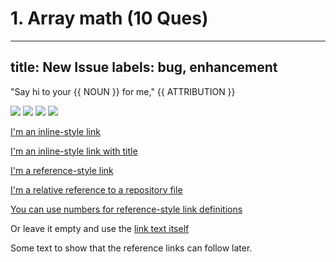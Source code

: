<!-- # Pascal Triangle

**Easy**

> **Asked In: Google, Amazon**

Given numRows, generate the first numRows of Pascal's triangle.

Pascal's triangle : To generate A[C] in row R, sum up A'[C] and A'[C-1] from previous row R - 1.

```c++
vector<vector<int>> Solution::solve(int A) {
    if(A==0){
        return {};
    }
    else if(A==1){
        return {{1}};
    }
    else if(A==2){
        return {{1},{1,1}};
    }
    else{
        vector<vector<int>> v = {{1},{1,1}}; 
        for(int i=2;i<A;i++){
            vector<int> a(i+1,1);
            for(int j=1;j<i;j++){
                a[j]=(v[i-1][j-1]+v[i-1][j]);
            }
            v.push_back(a);
        }
        return v;
    }
}
```

# Wave Array
**Easy**

> **Asked In: Google,Adobe,Amazon,Zoho**

Given an array of integers,  sort the array into a wave like array and return it, 

In other words, arrange the elements into a sequence such that  a1 >= a2 <= a3 >= a4 <= a5.....

```c++
vector<int> Solution::wave(vector<int> &A) {
    sort(A.begin(), A.end());
    for(int i=0;i<A.size()-1;i+=2){
        swap(A[i], A[i+1]);
    }
    return A;
}
```
#  -->

# **1. Array math** (10 Ques)

---
title: New Issue
labels: bug, enhancement
---
<!--#
NOUN=mother
ATTRIBUTION=Mark Wahlberg
$-->

"Say hi to your {{ NOUN }} for me," {{ ATTRIBUTION }}

![](https://img.shields.io/badge/xxx-blue?style=for-the-badge)
![](https://img.shields.io/badge/xxx-neon?style=for-the-badge)
![](https://img.shields.io/badge/xxx-yellow?style=for-the-badge)
![](https://img.shields.io/badge/xxx-red?style=for-the-badge)


[I'm an inline-style link](https://www.somewebsite.com)

[I'm an inline-style link with title](https://www.somewebsite.com "somewebsite's Homepage")

[I'm a reference-style link][Arbitrary case-insensitive reference text]

[I'm a relative reference to a repository file](../blob/master/LICENSE)

[You can use numbers for reference-style link definitions][1]

Or leave it empty and use the [link text itself]

Some text to show that the reference links can follow later.

[arbitrary case-insensitive reference text]: https://www.somewebsite.org
[1]: http://somewebsite.org
[link text itself]: http://www.somewebsite.com